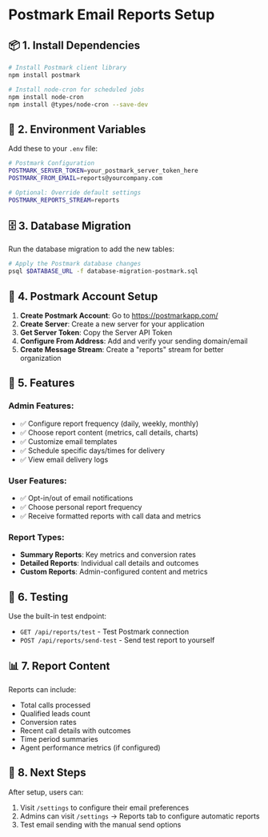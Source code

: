 # Postmark Email Reports Setup

## 📦 **1. Install Dependencies**

```bash
# Install Postmark client library
npm install postmark

# Install node-cron for scheduled jobs
npm install node-cron
npm install @types/node-cron --save-dev
```

## 🔧 **2. Environment Variables**

Add these to your `.env` file:

```bash
# Postmark Configuration
POSTMARK_SERVER_TOKEN=your_postmark_server_token_here
POSTMARK_FROM_EMAIL=reports@yourcompany.com

# Optional: Override default settings
POSTMARK_REPORTS_STREAM=reports
```

## 🗄️ **3. Database Migration**

Run the database migration to add the new tables:

```bash
# Apply the Postmark database changes
psql $DATABASE_URL -f database-migration-postmark.sql
```

## 📧 **4. Postmark Account Setup**

1. **Create Postmark Account**: Go to https://postmarkapp.com/
2. **Create Server**: Create a new server for your application
3. **Get Server Token**: Copy the Server API Token
4. **Configure From Address**: Add and verify your sending domain/email
5. **Create Message Stream**: Create a "reports" stream for better organization

## 🎯 **5. Features**

### **Admin Features:**
- ✅ Configure report frequency (daily, weekly, monthly)
- ✅ Choose report content (metrics, call details, charts)
- ✅ Customize email templates
- ✅ Schedule specific days/times for delivery
- ✅ View email delivery logs

### **User Features:**
- ✅ Opt-in/out of email notifications
- ✅ Choose personal report frequency
- ✅ Receive formatted reports with call data and metrics

### **Report Types:**
- **Summary Reports**: Key metrics and conversion rates
- **Detailed Reports**: Individual call details and outcomes
- **Custom Reports**: Admin-configured content and metrics

## 🔄 **6. Testing**

Use the built-in test endpoint:
- `GET /api/reports/test` - Test Postmark connection
- `POST /api/reports/send-test` - Send test report to yourself

## 📊 **7. Report Content**

Reports can include:
- Total calls processed
- Qualified leads count
- Conversion rates
- Recent call details with outcomes
- Time period summaries
- Agent performance metrics (if configured)

## 🚀 **8. Next Steps**

After setup, users can:
1. Visit `/settings` to configure their email preferences
2. Admins can visit `/settings` → Reports tab to configure automatic reports
3. Test email sending with the manual send options 